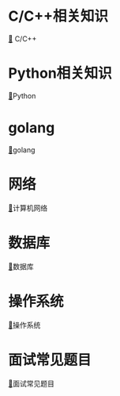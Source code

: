 # C/C++相关知识
[🔎](docs/C++/README.md) C/C++

# Python相关知识
[🔎](docs/Python/README.md)Python

# golang
[🔎](docs/golang/README.md)golang

# 网络
[🔎](docs/计算机网络/README.md)计算机网络

# 数据库
[🔎](docs/数据库/README.md)数据库

# 操作系统
[🔎](docs/操作系统/README.md)操作系统

# 面试常见题目
[🔎](docs/面试题目/面试题目.md)面试常见题目


